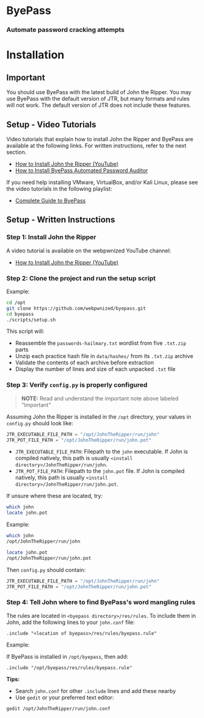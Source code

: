 # ByePass

### Automate password cracking attempts

# Installation

## Important

You should use ByePass with the latest build of John the Ripper. You may use ByePass with the default version of JTR, but many formats and rules will not work. The default version of JTR does not include these features.

## Setup - Video Tutorials

Video tutorials that explain how to install John the Ripper and ByePass are available at the following links. For written instructions, refer to the next section.

- [How to Install John the Ripper (YouTube)](https://www.youtube.com/watch?v=7R10QN_uCh0)
- [How to Install ByePass Automated Password Auditor](https://www.youtube.com/watch?v=aQwoJh6cyH8)

If you need help installing VMware, VirtualBox, and/or Kali Linux, please see the video tutorials in the following playlist:

- [Complete Guide to ByePass](https://www.youtube.com/playlist?list=PLZOToVAK85Mqfcbufx1_lQHZ4pltV8nAm)

## Setup - Written Instructions

### Step 1: Install John the Ripper

A video tutorial is available on the webpwnized YouTube channel:

- [How to Install John the Ripper (YouTube)](https://www.youtube.com/watch?v=7R10QN_uCh0)

### Step 2: Clone the project and run the setup script

Example:

```bash
cd /opt
git clone https://github.com/webpwnized/byepass.git
cd byepass
./scripts/setup.sh
```

This script will:

- Reassemble the `passwords-hailmary.txt` wordlist from five `.txt.zip` parts
- Unzip each practice hash file in `data/hashes/` from its `.txt.zip` archive
- Validate the contents of each archive before extraction
- Display the number of lines and size of each unpacked `.txt` file

### Step 3: Verify `config.py` is properly configured

> **NOTE:** Read and understand the important note above labeled "Important"

Assuming John the Ripper is installed in the `/opt` directory, your values in `config.py` should look like:

```python
JTR_EXECUTABLE_FILE_PATH = "/opt/JohnTheRipper/run/john"
JTR_POT_FILE_PATH = "/opt/JohnTheRipper/run/john.pot"
```

- `JTR_EXECUTABLE_FILE_PATH`: Filepath to the `john` executable. If John is compiled natively, this path is usually `<install directory>/JohnTheRipper/run/john`.
- `JTR_POT_FILE_PATH`: Filepath to the `john.pot` file. If John is compiled natively, this path is usually `<install directory>/JohnTheRipper/run/john.pot`.

If unsure where these are located, try:

```bash
which john
locate john.pot
```

Example:

```bash
which john
/opt/JohnTheRipper/run/john

locate john.pot
/opt/JohnTheRipper/run/john.pot
```

Then `config.py` should contain:

```python
JTR_EXECUTABLE_FILE_PATH = "/opt/JohnTheRipper/run/john"
JTR_POT_FILE_PATH = "/opt/JohnTheRipper/run/john.pot"
```

### Step 4: Tell John where to find ByePass's word mangling rules

The rules are located in `<byepass directory>/res/rules`. To include them in John, add the following lines to your `john.conf` file:

```
.include "<location of byepass>/res/rules/byepass.rule"
```

Example:

If ByePass is installed in `/opt/byepass`, then add:

```
.include "/opt/byepass/res/rules/byepass.rule"
```

**Tips:**
- Search `john.conf` for other `.include` lines and add these nearby
- Use `gedit` or your preferred text editor:

```bash
gedit /opt/JohnTheRipper/run/john.conf
```
